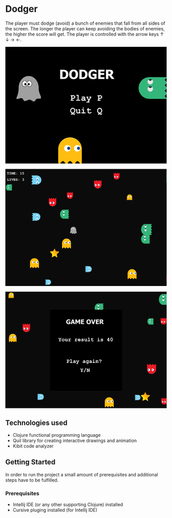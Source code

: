 ﻿# Dodger

The player must dodge (avoid) a bunch of enemies that fall from all sides of the screen. The longer the player can keep avoiding the bodies of enemies,
the higher the score will get. The player is controlled with the arrow keys ↑ ↓ → ←.

![alt text](resources/screenshots/start-menu.png "Start Menu")

![alt text](resources/screenshots/gameplay.png "Gameplay view")

![alt text](resources/screenshots/game-over.png "Game Over view")
 

## Technologies used

+ Clojure functional programming language
+ Quil library for creating interactive drawings and animation
+ Kibit code analyzer

## Getting Started

In order to run the project a small amount of prerequisites and additional steps have to be fulfilled.

### Prerequisites

+ Intellij IDE (or any other supporting Clojure) installed
+ Cursive pluging installed (for Intellij IDE)

